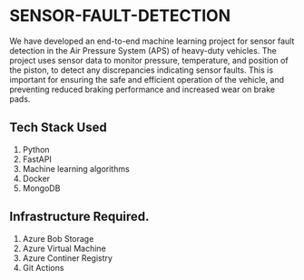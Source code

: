# SENSOR-FAULT-DETECTION

We have developed an end-to-end machine learning project for sensor fault detection in the Air Pressure System (APS) of heavy-duty vehicles. The project uses sensor data to monitor pressure, temperature, and position of the piston, to detect any discrepancies indicating sensor faults. This is important for ensuring the safe and efficient operation of the vehicle, and preventing reduced braking performance and increased wear on brake pads. 

## Tech Stack Used
1. Python 
2. FastAPI 
3. Machine learning algorithms
4. Docker
5. MongoDB

## Infrastructure Required.

1. Azure Bob Storage
2. Azure Virtual Machine
3. Azure Continer Registry
4. Git Actions
